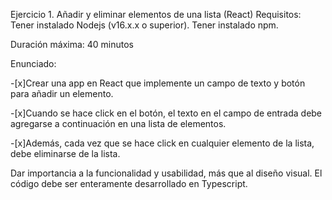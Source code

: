 Ejercicio 1. Añadir y eliminar elementos de una lista (React)
Requisitos: Tener instalado Nodejs (v16.x.x o superior). Tener instalado npm.

Duración máxima: 40 minutos

Enunciado:

-[x]Crear una app en React que implemente un campo de texto y botón para añadir un elemento.

-[x]Cuando se hace click en el botón, el texto en el campo de entrada debe agregarse a continuación en una lista de elementos.

-[x]Además, cada vez que se hace click en cualquier elemento de la lista, debe eliminarse de la lista.

Dar importancia a la funcionalidad y usabilidad, más que al diseño visual.
El código debe ser enteramente desarrollado en Typescript.
